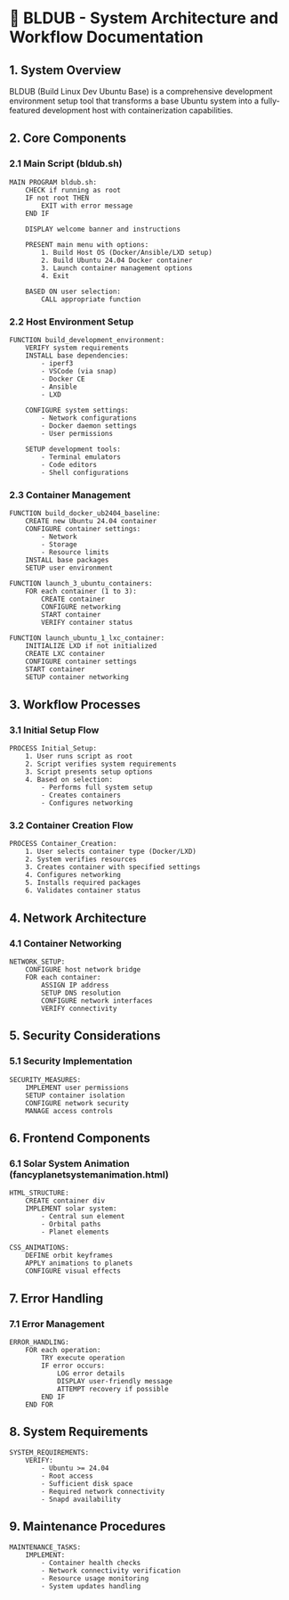 # 🚀 BLDUB - System Architecture and Workflow Documentation

## 1. System Overview

BLDUB (Build Linux Dev Ubuntu Base) is a comprehensive development environment setup tool that transforms a base Ubuntu system into a fully-featured development host with containerization capabilities.

## 2. Core Components

### 2.1 Main Script (bldub.sh)
```pseudocode
MAIN PROGRAM bldub.sh:
    CHECK if running as root
    IF not root THEN
        EXIT with error message
    END IF

    DISPLAY welcome banner and instructions
    
    PRESENT main menu with options:
        1. Build Host OS (Docker/Ansible/LXD setup)
        2. Build Ubuntu 24.04 Docker container
        3. Launch container management options
        4. Exit

    BASED ON user selection:
        CALL appropriate function
```

### 2.2 Host Environment Setup
```pseudocode
FUNCTION build_development_environment:
    VERIFY system requirements
    INSTALL base dependencies:
        - iperf3
        - VSCode (via snap)
        - Docker CE
        - Ansible
        - LXD
    
    CONFIGURE system settings:
        - Network configurations
        - Docker daemon settings
        - User permissions
    
    SETUP development tools:
        - Terminal emulators
        - Code editors
        - Shell configurations
```

### 2.3 Container Management
```pseudocode
FUNCTION build_docker_ub2404_baseline:
    CREATE new Ubuntu 24.04 container
    CONFIGURE container settings:
        - Network
        - Storage
        - Resource limits
    INSTALL base packages
    SETUP user environment

FUNCTION launch_3_ubuntu_containers:
    FOR each container (1 to 3):
        CREATE container
        CONFIGURE networking
        START container
        VERIFY container status

FUNCTION launch_ubuntu_1_lxc_container:
    INITIALIZE LXD if not initialized
    CREATE LXC container
    CONFIGURE container settings
    START container
    SETUP container networking
```

## 3. Workflow Processes

### 3.1 Initial Setup Flow
```pseudocode
PROCESS Initial_Setup:
    1. User runs script as root
    2. Script verifies system requirements
    3. Script presents setup options
    4. Based on selection:
        - Performs full system setup
        - Creates containers
        - Configures networking
```

### 3.2 Container Creation Flow
```pseudocode
PROCESS Container_Creation:
    1. User selects container type (Docker/LXD)
    2. System verifies resources
    3. Creates container with specified settings
    4. Configures networking
    5. Installs required packages
    6. Validates container status
```

## 4. Network Architecture

### 4.1 Container Networking
```pseudocode
NETWORK_SETUP:
    CONFIGURE host network bridge
    FOR each container:
        ASSIGN IP address
        SETUP DNS resolution
        CONFIGURE network interfaces
        VERIFY connectivity
```

## 5. Security Considerations

### 5.1 Security Implementation
```pseudocode
SECURITY_MEASURES:
    IMPLEMENT user permissions
    SETUP container isolation
    CONFIGURE network security
    MANAGE access controls
```

## 6. Frontend Components

### 6.1 Solar System Animation (fancyplanetsystemanimation.html)
```pseudocode
HTML_STRUCTURE:
    CREATE container div
    IMPLEMENT solar system:
        - Central sun element
        - Orbital paths
        - Planet elements
    
CSS_ANIMATIONS:
    DEFINE orbit keyframes
    APPLY animations to planets
    CONFIGURE visual effects
```

## 7. Error Handling

### 7.1 Error Management
```pseudocode
ERROR_HANDLING:
    FOR each operation:
        TRY execute operation
        IF error occurs:
            LOG error details
            DISPLAY user-friendly message
            ATTEMPT recovery if possible
        END IF
    END FOR
```

## 8. System Requirements

```pseudocode
SYSTEM_REQUIREMENTS:
    VERIFY:
        - Ubuntu >= 24.04
        - Root access
        - Sufficient disk space
        - Required network connectivity
        - Snapd availability
```

## 9. Maintenance Procedures

```pseudocode
MAINTENANCE_TASKS:
    IMPLEMENT:
        - Container health checks
        - Network connectivity verification
        - Resource usage monitoring
        - System updates handling
```